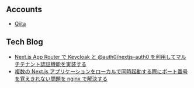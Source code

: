 ## Accounts

- [Qiita](https://qiita.com/takano-h)

## Tech Blog

- [Next.js App Router で Keycloak と @auth0/nextjs-auth0 を利用してマルチテナント認証機能を実装する](https://tech.uzabase.com/entry/2023/08/24/181436)
- [複数の Next.js アプリケーションをローカルで同時起動する際にポート番号を覚えきれない問題を nginx で解決する](https://tech.uzabase.com/entry/2023/09/26/103141)
